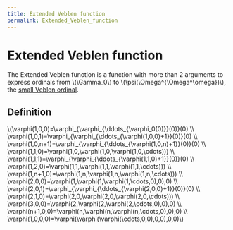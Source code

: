 ```yaml
---
title: Extended Veblen function
permalink: Extended_Veblen_function
---
```

# Extended Veblen function











The Extended Veblen function is a function with more than 2 arguments to
express ordinals from \\(\\Gamma\_0\\) to
\\(\\psi(\\Omega^{\\Omega^\\omega})\\), the [small Veblen
ordinal](/Madore%27s_%CF%88_function#Small_Veblen_ordinal "Madore's ψ function").

## Definition

\\(\\varphi(1,0,0)=\\varphi\_{\\varphi\_{\\ddots\_{\\varphi\_0(0)}}(0)}(0)
\\\\
\\varphi(1,0,1)=\\varphi\_{\\varphi\_{\\ddots\_{\\varphi(1,0,0)+1}}(0)}(0)
\\\\
\\varphi(1,0,n+1)=\\varphi\_{\\varphi\_{\\ddots\_{\\varphi(1,0,n)+1}}(0)}(0)
\\\\ \\varphi(1,1,0)=\\varphi(1,0,\\varphi(1,0,\\varphi(1,0,\\cdots)))
\\\\
\\varphi(1,1,1)=\\varphi\_{\\varphi\_{\\ddots\_{\\varphi(1,1,0)+1}}(0)}(0)
\\\\ \\varphi(1,2,0)=\\varphi(1,1,\\varphi(1,1,\\varphi(1,1,\\cdots)))
\\\\ \\varphi(1,n+1,0)=\\varphi(1,n,\\varphi(1,n,\\varphi(1,n,\\cdots)))
\\\\ \\varphi(2,0,0)=\\varphi(1,\\varphi(1,\\varphi(1,\\cdots,0),0),0)
\\\\
\\varphi(2,0,1)=\\varphi\_{\\varphi\_{\\ddots\_{\\varphi(2,0,0)+1}}(0)}(0)
\\\\ \\varphi(2,1,0)=\\varphi(2,0,\\varphi(2,0,\\varphi(2,0,\\cdots)))
\\\\ \\varphi(3,0,0)=\\varphi(2,\\varphi(2,\\varphi(2,\\cdots,0),0),0)
\\\\ \\varphi(n+1,0,0)=\\varphi(n,\\varphi(n,\\varphi(n,\\cdots,0),0),0)
\\\\
\\varphi(1,0,0,0)=\\varphi(\\varphi(\\varphi(\\cdots,0,0),0,0),0,0)\\)


